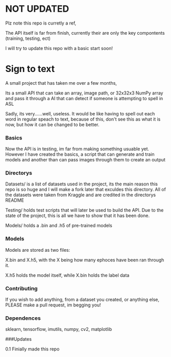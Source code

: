 # NOT UPDATED

Plz note this repo is curretly a ref, 

The API itself is far from finish, currently their are only the key compontents (training, testing, ect)

I will try to update this repo with a basic start soon!

# Sign to text

A small project that has taken me over a few months,

Its a small API that can take an array, image path, or 32x32x3 NumPy array and pass it through a AI that can detect if someone is attempting to spell in ASL

Sadly, its very......well, useless. It would be like having to spell out each word in regular speach to text, because of this, don't see this as what it is now, but how it can be changed to be better.

### Basics

Now the API is in testing, im far from making something usuable yet. However I have created the basics, a script that can generate and train models and another than can pass images through them to create an output


### Directorys

Datasets/ is a list of datasets used in the project, its the main reason this repo is so huge and I will make a fork later that exculdes this directory. All of the datasets were taken from Kraggle and are credited in the directorys README

Testing/ holds test scripts that will later be used to build the API. Due to the state of the project, this is all we have to show that it has been done.

Models/ holds a .bin and .h5 of pre-trained models

### Models

Models are stored as two files:

X.bin and X.h5, with the X being how many ephoces have been ran through it. 

X.h5 holds the model itself, while X.bin holds the label data

### Contributing

If you wish to add anything, from a dataset you created, or anything else, PLEASE make a pull request, im begging you!

### Dependences

sklearn, tensorflow, imutils, numpy, cv2, matplotlib

###Updates

0.1 Finially made this repo
